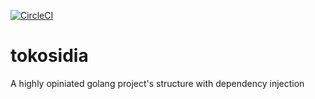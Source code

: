 [![CircleCI](https://circleci.com/gh/risoll/tokosidia.svg?style=svg)](https://circleci.com/gh/risoll/tokosidia)

# tokosidia
A highly opiniated golang project's structure with dependency injection